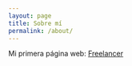 ```yaml
---
layout: page
title: Sobre mí
permalink: /about/
---
```


Mi primera página web: [Freelancer](https://ivan-donmoji.github.io/Pagina-freelancer)